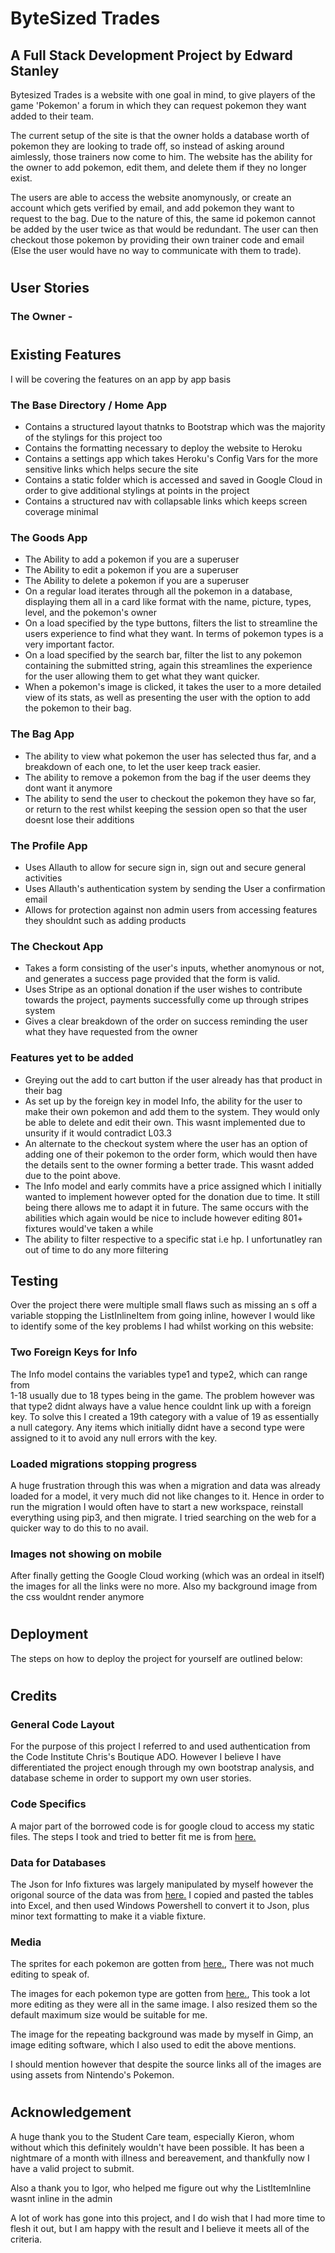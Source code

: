 
# ByteSized Trades
## A Full Stack Development Project by Edward Stanley
Bytesized Trades is a website with one goal in mind, to give players of the game 'Pokemon' a forum in which they can request pokemon they want added to their team. 

The current setup of the site is that the owner holds a database worth of pokemon they are looking to trade off, so instead of asking around aimlessly, those trainers now come to him. The website has the ability for the owner to add pokemon, edit them, and delete them if they no longer exist.

The users are able to access the website anomynously, or create an account which gets verified by email, and add pokemon they want to request to the bag. Due to the nature of this, the same id pokemon cannot be added by the user twice as that would be redundant. 
The user can then checkout those pokemon by providing their own trainer code and email (Else the user would have no way to communicate with them to trade).
#
## User Stories
### The Owner -

#
## Existing Features
I will be covering the features on an app by app basis
### The Base Directory / Home App
- Contains a structured layout thatnks to Bootstrap which was the majority of the stylings for this project too
- Contains the formatting necessary to deploy the website to Heroku
- Contains a settings app which takes Heroku's Config Vars for the more sensitive links which helps secure the site
- Contains a static folder which is accessed and saved in Google Cloud in order to give additional stylings at points in the project
- Contains a structured nav with collapsable links which keeps screen coverage minimal
### The Goods App
- The Ability to add a pokemon if you are a superuser
- The Ability to edit a pokemon if you are a superuser
- The Ability to delete a pokemon if you are a superuser
- On a regular load iterates through all the pokemon in a database, displaying them all in a card like format with the name, picture, types, level, and the pokemon's owner
- On a load specified by the type buttons, filters the list to streamline the users experience to find what they want. In terms of pokemon types is a very important factor.
- On a load specified by the search bar, filter the list to any pokemon containing the submitted string, again this streamlines the experience for the user allowing them to get what they want quicker.
- When a pokemon's image is clicked, it takes the user to a more detailed view of its stats, as well as presenting the user with the option to add the pokemon to their bag.
### The Bag App
- The ability to view what pokemon the user has selected thus far, and a breakdown of each one, to let the user keep track easier.
- The ability to remove a pokemon from the bag if the user deems they dont want it anymore
- The ability to send the user to checkout the pokemon they have so far, or return to the rest whilst keeping the session open so that the user doesnt lose their additions
### The Profile App
- Uses Allauth to allow for secure sign in, sign out and secure general activities
- Uses Allauth's authentication system by sending the User a confirmation email
- Allows for protection against non admin users from accessing features they shouldnt such as adding products
### The Checkout App
- Takes a form consisting of the user's inputs, whether anomynous or not, and generates a success page provided that the form is valid.
- Uses Stripe as an optional donation if the user wishes to contribute towards the project, payments successfully come up through stripes system
- Gives a clear breakdown of the order on success reminding the user what they have requested from the owner

### Features yet to be added
- Greying out the add to cart button if the user already has that product in their bag
- As set up by the foreign key in model Info, the ability for the user to make their own pokemon and add them to the system. 
They would only be able to delete and edit their own. This wasnt implemented due to unsurity if it would contradict L03.3
- An alternate to the checkout system where the user has an option of adding one of their pokemon to the order form, which would then have the details sent to the owner forming a better trade. This wasnt added due to the point above.
- The Info model and early commits have a price assigned which I initially wanted to implement however opted for the donation due to time. It still being there allows me to adapt it in future. The same occurs with the abilities which again would be nice to include however editing 801+ fixtures would've taken a while 
- The ability to filter respective to a specific stat i.e hp. I unfortunatley ran out of time to do any more filtering

## Testing
Over the project there were multiple small flaws such as missing an s off a variable stopping the ListInlineItem from going inline, however I would like to identify some of the key problems I had whilst working on this website:

### Two Foreign Keys for Info
The Info model contains the variables type1 and type2, which can range from  
1-18 usually due to 18 types being in the game. The problem however was that type2 didnt always have a value hence couldnt link up with a foreign key. 
To solve this I created a 19th category with a value of 19 as essentially a null category. Any items which initially didnt have a second type were assigned to it to avoid any null errors with the key.

### Loaded migrations stopping progress
A huge frustration through this was when a migration and data was already loaded for a model, it very much did not like changes to it. Hence in order to run the migration I would often have to start a new workspace, reinstall everything using pip3, and then migrate. I tried searching on the web for a quicker way to do this to no avail.

### Images not showing on mobile
After finally getting the Google Cloud working (which was an ordeal in itself) the images for all the links were no more. Also my background image from the css wouldnt render anymore

#
## Deployment
The steps on how to deploy the project for yourself are outlined below:


#
## Credits
### General Code Layout
For the purpose of this project I referred to and used authentication from the Code Institute Chris's Boutique ADO. However I believe I have differentiated the project enough through my own bootstrap analysis, and database scheme in order to support my own user stories.
### Code Specifics
A major part of the borrowed code is for google cloud to access my static files.
The steps I took and tried to better fit me is from [here.](https://stackoverflow.com/questions/40127675/serve-static-files-from-google-cloud-storage-bucket-for-django-app-hosted-on-gc)
### Data for Databases
The Json for Info fixtures was largely manipulated by myself however the origonal source of the data was from [here.](https://bulbapedia.bulbagarden.net/wiki/List_of_Pok%C3%A9mon_by_base_stats_(Generation_I))
I copied and pasted the tables into Excel, and then used Windows Powershell to convert it to Json, plus minor text formatting to make it a viable fixture.
### Media
The sprites for each pokemon are gotten from [here.](https://veekun.com/dex/downloads), There was not much editing to speak of.

The images for each pokemon type are gotten from [here.](https://brickbronze.fandom.com/wiki/Appendix:Pok%C3%A9mon_Types), This took a lot more editing as they were all in the same image. I also resized them so the default maximum size would be suitable for me.

The image for the repeating background was made by myself in Gimp, an image editing software, which I also used to edit the above mentions. 

I should mention however that despite the source links all of the images are using assets from Nintendo's Pokemon.
#
## Acknowledgement

A huge thank you to the Student Care team, especially Kieron, whom without which this definitely wouldn't have been possible. It has been a nightmare of a month with illness and bereavement, and thankfully now I have a valid project to submit.

Also a thank you to Igor, who helped me figure out why the ListItemInline wasnt inline in the admin

A lot of work has gone into this project, and I do wish that I had more time to flesh it out, but I am happy with the result and I believe it meets all of the criteria.
#